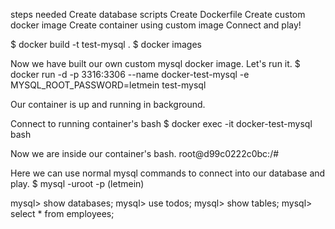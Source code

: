 steps needed
Create database scripts
Create Dockerfile
Create custom docker image
Create container using custom image
Connect and play!

$ docker build -t test-mysql .
$ docker images

Now we have built our own custom mysql docker image. Let's run it.
$ docker run -d -p 3316:3306 --name docker-test-mysql -e MYSQL_ROOT_PASSWORD=letmein test-mysql

Our container is up and running in background. 

Connect to running container's bash
$ docker exec -it docker-test-mysql bash

Now we are inside our container's bash.
root@d99c0222c0bc:/#

Here we can use normal mysql commands to connect into our database and play.
$ mysql -uroot -p
(letmein)

mysql> show databases;
mysql> use todos;
mysql> show tables;
mysql> select * from employees;





